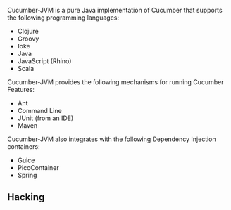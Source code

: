 Cucumber-JVM is a pure Java implementation of Cucumber that supports the following programming languages:

* Clojure
* Groovy
* Ioke
* Java
* JavaScript (Rhino)
* Scala

Cucumber-JVM provides the following mechanisms for running Cucumber Features:

* Ant
* Command Line
* JUnit (from an IDE)
* Maven

Cucumber-JVM also integrates with the following Dependency Injection containers:

* Guice
* PicoContainer
* Spring

## Hacking